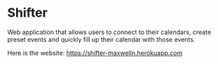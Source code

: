 # Shifter
Web application that allows users to connect to their calendars, create preset events and quickly fill up their calendar with those events.

Here is the website: https://shifter-maxwelln.herokuapp.com
